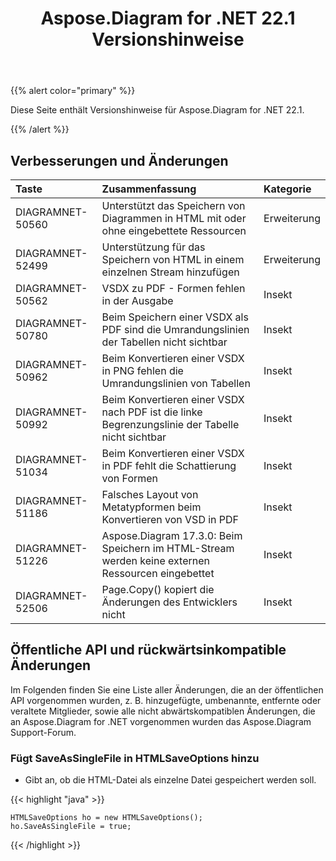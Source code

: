 ﻿---
title: Aspose.Diagram for .NET 22.1 Versionshinweise
type: docs
weight: 27
url: /de/net/aspose-diagram-for-net-22-1-release-notes/
---
{{% alert color="primary" %}} 

Diese Seite enthält Versionshinweise für Aspose.Diagram for .NET 22.1.

{{% /alert %}} 
## **Verbesserungen und Änderungen**

|**Taste**|**Zusammenfassung**|**Kategorie**|
|:- |:- |:- |
|DIAGRAMNET-50560|Unterstützt das Speichern von Diagrammen in HTML mit oder ohne eingebettete Ressourcen|Erweiterung|
|DIAGRAMNET-52499|Unterstützung für das Speichern von HTML in einem einzelnen Stream hinzufügen|Erweiterung|
|DIAGRAMNET-50562|VSDX zu PDF - Formen fehlen in der Ausgabe|Insekt|
|DIAGRAMNET-50780|Beim Speichern einer VSDX als PDF sind die Umrandungslinien der Tabellen nicht sichtbar|Insekt|
|DIAGRAMNET-50962|Beim Konvertieren einer VSDX in PNG fehlen die Umrandungslinien von Tabellen|Insekt|
|DIAGRAMNET-50992|Beim Konvertieren einer VSDX nach PDF ist die linke Begrenzungslinie der Tabelle nicht sichtbar|Insekt|
|DIAGRAMNET-51034|Beim Konvertieren einer VSDX in PDF fehlt die Schattierung von Formen|Insekt|
|DIAGRAMNET-51186|Falsches Layout von Metatypformen beim Konvertieren von VSD in PDF|Insekt|
|DIAGRAMNET-51226|Aspose.Diagram 17.3.0: Beim Speichern im HTML-Stream werden keine externen Ressourcen eingebettet|Insekt|
|DIAGRAMNET-52506|Page.Copy() kopiert die Änderungen des Entwicklers nicht|Insekt|

## **Öffentliche API und rückwärtsinkompatible Änderungen**
Im Folgenden finden Sie eine Liste aller Änderungen, die an der öffentlichen API vorgenommen wurden, z. B. hinzugefügte, umbenannte, entfernte oder veraltete Mitglieder, sowie alle nicht abwärtskompatiblen Änderungen, die an Aspose.Diagram for .NET vorgenommen wurden das Aspose.Diagram Support-Forum.


### **Fügt SaveAsSingleFile in HTMLSaveOptions hinzu**
- Gibt an, ob die HTML-Datei als einzelne Datei gespeichert werden soll.

{{< highlight "java" >}}

    HTMLSaveOptions ho = new HTMLSaveOptions();
    ho.SaveAsSingleFile = true;

{{< /highlight >}}